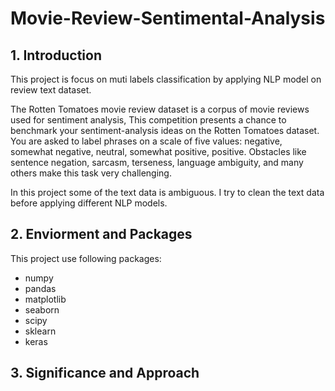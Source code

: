 # Movie-Review-Sentimental-Analysis

## 1. Introduction

This project is focus on muti labels classification by applying NLP model on review text dataset.

The Rotten Tomatoes movie review dataset is a corpus of movie reviews used for sentiment analysis, 
This competition presents a chance to benchmark your sentiment-analysis ideas on the Rotten Tomatoes dataset. 
You are asked to label phrases on a scale of five values: negative, somewhat negative, neutral, somewhat positive, positive. 
Obstacles like sentence negation, sarcasm, terseness, language ambiguity, and many others make this task very challenging.

In this project some of the text data is ambiguous. I try to clean the text data before applying different NLP models. 


## 2. Enviorment and Packages

This project use following packages:

*  numpy
*  pandas
*  matplotlib
*  seaborn
*  scipy
*  sklearn
*  keras

## 3. Significance and Approach



